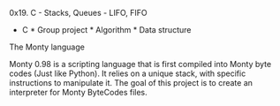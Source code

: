 0x19. C - Stacks, Queues - LIFO, FIFO

* C  * Group project  * Algorithm  * Data structure

The Monty language

Monty 0.98 is a scripting language that is first compiled into Monty byte codes (Just like Python). It relies on a unique stack, with specific instructions to manipulate it. The goal of this project is to create an interpreter for Monty ByteCodes files.